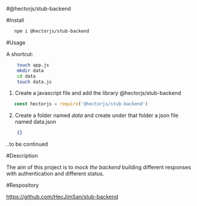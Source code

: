 #@hectorjs/stub-backend

#Install

```sh
   npm i @hectorjs/stub-backend
```

#Usage

A shortcut:

```sh
    touch app.js
    mkdir data
    cd data
    touch data.js
```

1. Create a javascript file and add the library @hectorjs/stub-backend

```js
   const hectorjs = require('@hectorjs/stub-backend')
```
2. Create a folder named _data_ and create under that folder a json file named data.json

```json
    {}
```
..to be continued


#Description

The aim of this project is to _mock the backend_  building different responses with authentication and different status.

#Respository

https://github.com/HecJimSan/stub-backend

